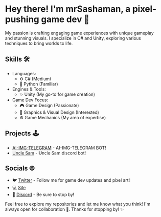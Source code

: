 # Hey there! I'm mrSashaman, a pixel-pushing game dev 👾

My passion is crafting engaging game experiences with unique gameplay and stunning visuals. I specialize in C# and Unity, exploring various techniques to bring worlds to life.

## Skills 🛠️

- Languages:
  - ⚙️ C# (Medium)
  - 🐍 Python (Familiar)
- Engines & Tools:
  - ✨ Unity (My go-to for game creation)
- Game Dev Focus:
  - 🎮 Game Design (Passionate)
  - 🎨 Graphics & Visual Design (Interested)
  - ⚙️ Game Mechanics (My area of expertise)
   

## Projects 🕹️

- [AI-IMG-TELEGRAM](https://github.com/MrSashaman/AI-IMG-TELEGRAM) - AI-IMG-TELEGRAM BOT!
- [Uncle Sam](https://github.com/MrSashaman/Uncle-Sam) - Uncle Sam discord bot!

## Socials 🌐

- 🐦 [Twitter](https://x.com/MrSashaman) - Follow me for game dev updates and pixel art!
- 💻 [Site](https://alexsandrpimonov.pythonanywhere.com/)
- 👑 [Discord](https://discord.gg/5pBt7cj8B9) - Be sure to stop by!

Feel free to explore my repositories and let me know what you think! I'm always open for collaboration 👾. Thanks for stopping by! ✨
